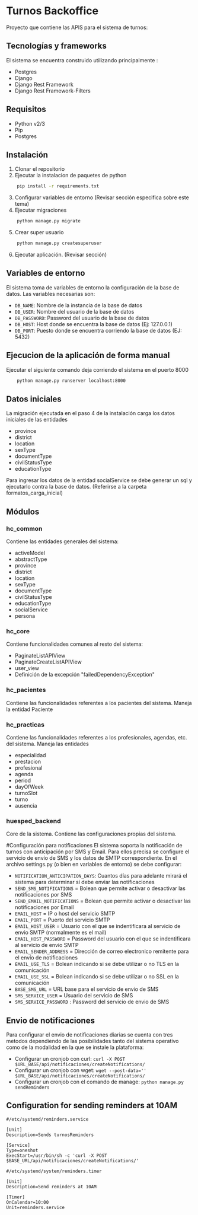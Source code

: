# Turnos Backoffice

Proyecto que contiene las APIS para el sistema de turnos:

## Tecnologías y frameworks

El sistema se encuentra construido utilizando principalmente :

* Postgres
* Django
* Django Rest Framework
* Django Rest Framework-Filters

## Requisitos
* Python v2/3
* Pip
* Postgres

## Instalación
1. Clonar el repositorio
2. Ejecutar la instalacion de paquetes de python 
```bash
	pip install -r requirements.txt
```
3. Configurar variables de entorno (Revisar sección especifica sobre este tema)
4. Ejecutar migraciones
```bash
	python manage.py migrate
```
5. Crear super usuario
```bash
	python manage.py createsuperuser
```
6. Ejecutar aplicación. (Revisar sección)

## Variables de entorno
El sistema toma de variables de entorno la configuración de la base de datos.
Las variables necesarias son:

* `DB_NAME`: Nombre de la instancia de la base de datos
* `DB_USER`: Nombre del usuario de la base de datos
* `DB_PASSWORD`: Password del usuario de la base de datos
* `DB_HOST`: Host donde se encuentra la base de datos (Ej: 127.0.0.1)
* `DB_PORT`: Puesto donde se encuentra corriendo la base de datos (EJ: 5432) 

## Ejecucion de la aplicación de forma manual
Ejecutar el siguiente comando deja corriendo el sistema en el puerto 8000

```bash
	python manage.py runserver localhost:8000
```

## Datos iniciales
La migración ejecutada en el paso 4 de la instalación carga los datos iniciales de las entidades

* province
* district
* location
* sexType
* documentType
* civilStatusType
* educationType

Para ingresar los datos de la entidad socialService se debe generar un sql y ejecutarlo contra la base de datos. (Referirse a la carpeta formatos_carga_inicial)

## Módulos

### hc_common
Contiene las entidades generales del sistema:

* activeModel
* abstractType
* province
* district
* location
* sexType
* documentType
* civilStatusType
* educationType
* socialService
* persona


### hc_core
Contiene funcionalidades comunes al resto del sistema:

* PaginateListAPIView
* PaginateCreateListAPIView
* user_view
* Definición de la excepción "failedDependencyException"

### hc_pacientes
Contiene las funcionalidades referentes a los pacientes del sistema.
Maneja la entidad Paciente

### hc_practicas
Contiene las funcionalidades referentes a los profesionales, agendas, etc. del sistema.
Maneja las entidades

* especialidad
* prestacion
* profesional
* agenda
* period
* dayOfWeek
* turnoSlot
* turno
* ausencia

### huesped_backend
Core de la sistema. Contiene las configuraciones propias del sistema.

#Configuración para notificaciones
El sistema soporta la notificación de turnos con anticipación por SMS y Email.
Para ellos precisa se configure el servicio de envío de SMS y los datos de SMTP correspondiente.
En el archivo settings.py (o bien en variables de entorno) se debe configurar:


* `NOTIFICATION_ANTICIPATION_DAYS`: Cuantos días para adelante mirará el sistema para determinar si debe enviar las notificaciones
* `SEND_SMS_NOTIFICATIONS` = Bolean que permite activar o desactivar las notificaciones por SMS
* `SEND_EMAIL_NOTIFICATIONS` = Bolean que permite activar o desactivar las notificaciones por Email
* `EMAIL_HOST` = IP o host del servicio SMTP
* `EMAIL_PORT` = Puerto del servicio SMTP
* `EMAIL_HOST_USER` =  Usuario con el que se indentificara al servicio de envio SMTP (normalmente es el mail)
* `EMAIL_HOST_PASSWORD` = Password del usuario con el que se indentificara al servicio de envio SMTP
* `EMAIL_SENDER_ADDRESS` = Dirección de correo electronico remitente para el envío de notificaciones
* `EMAIL_USE_TLS` = Bolean indicando si se debe utilizar o no TLS en la comunicación
* `EMAIL_USE_SSL` = Bolean indicando si se debe utilizar o no SSL en la comunicación
* `BASE_SMS_URL` = URL base para el servicio de envio de SMS
* `SMS_SERVICE_USER` = Usuario del servicio de SMS
* `SMS_SERVICE_PASSWORD` : Password del servicio de envio de SMS

## Envio de notificaciones
Para configurar el envio de notificaciones diarias se cuenta con tres metodos dependiendo de las posibilidades tanto del sistema operativo como de la modalidad en la que se instale la plataforma:

* Configurar un cronjob con curl: `curl -X POST $URL_BASE/api/notificaciones/createNotifications/`
* Configurar un cronjob con wget: `wget --post-data='' $URL_BASE/api/notificaciones/createNotifications/`
* Configurar un cronjob con el comando de manage: `python manage.py sendReminders`


## Configuration for sending reminders at 10AM
~~~~
#/etc/systemd/reminders.service

[Unit]
Description=Sends turnosReminders

[Service]
Type=oneshot
ExecStart=/usr/bin/sh -c 'curl -X POST $BASE_URL/api/notificaciones/createNotifications/'
~~~~


~~~~
#/etc/systemd/system/reminders.timer

[Unit]
Description=Send reminders at 10AM

[Timer]
OnCalendar=10:00
Unit=reminders.service
~~~~


